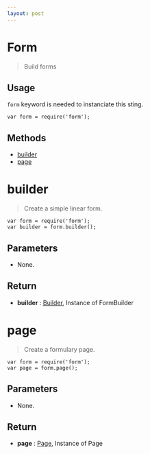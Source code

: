 ```yaml
---
layout: post
---
```


Form
====

> Build forms

Usage
-----

`form` keyword is needed to instanciate this sting.

	var form = require('form');

Methods
-------

- [builder](#builder)
- [page](#page)

builder
=======

> Create a simple linear form.

    var form = require('form');
    var builder = form.builder();

Parameters
----------

- None.

Return
------

- __builder__ : [Builder](builder.html), Instance of FormBuilder
    
page
====

> Create a formulary page.

    var form = require('form');
    var page = form.page();

Parameters
----------

- None.

Return
------

- __page__ : [Page](page.html), Instance of Page